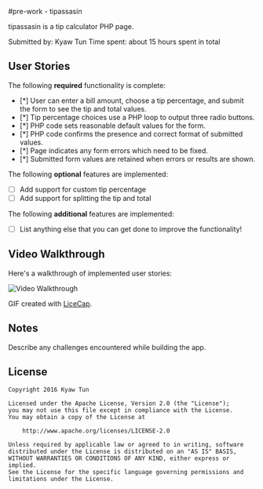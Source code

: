 #pre-work - tipassasin

tipassasin  is a tip calculator PHP page.

Submitted by: Kyaw Tun
Time spent: about 15 hours spent in total

## User Stories

The following **required** functionality is complete:
* [*] User can enter a bill amount, choose a tip percentage, and submit the form to see the tip and total values.
* [*] Tip percentage choices use a PHP loop to output three radio buttons.
* [*] PHP code sets reasonable default values for the form.
* [*] PHP code confirms the presence and correct format of submitted values.
* [*] Page indicates any form errors which need to be fixed.
* [*] Submitted form values are retained when errors or results are shown.

The following **optional** features are implemented:
* [ ] Add support for custom tip percentage
* [ ] Add support for splitting the tip and total

The following **additional** features are implemented:

* [ ] List anything else that you can get done to improve the functionality!

## Video Walkthrough

Here's a walkthrough of implemented user stories:

<img src="http://i.imgur.com/LhAgQAe.gif" title='Video Walkthrough' width='' alt='Video Walkthrough' />

GIF created with [LiceCap](http://www.cockos.com/licecap/).

## Notes

Describe any challenges encountered while building the app.

## License

    Copyright 2016 Kyaw Tun

    Licensed under the Apache License, Version 2.0 (the "License");
    you may not use this file except in compliance with the License.
    You may obtain a copy of the License at

        http://www.apache.org/licenses/LICENSE-2.0

    Unless required by applicable law or agreed to in writing, software
    distributed under the License is distributed on an "AS IS" BASIS,
    WITHOUT WARRANTIES OR CONDITIONS OF ANY KIND, either express or implied.
    See the License for the specific language governing permissions and
    limitations under the License.

